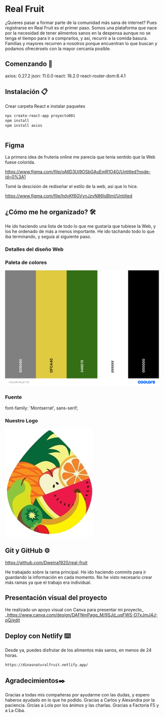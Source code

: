 # Real Fruit

¿Quieres pasar a formar parte de la comunidad más sana de internet?
Pues registrarse en Real Fruit es el primer paso. Somos una plataforma que nace por la necesidad de tener alimentos sanos en la despensa aunque no se tenga el tiempo para ir a comprarlos, y así, recurrir a la comida basura. Famílias y mayores recurren a nosotros porque encuentran lo que buscan y podamos ofrecérselo con la mayor cercanía posible.

## Comenzando 🚀

axios: 0.27.2
json: 11.0.0
react: 18.2.0
react-router-dom:6.4.1


## Instalación 📋

Crear carpeta React e instalar paquetes 

```
npx create-react-app proyecto001
npm install
npm install axios


```
## Figma 
La primera idea de frutería online me parecía que tenía sentido que la Web fuese colorida. 

https://www.figma.com/file/oAtlD3Uj9OSbGAuEmR1O4G/Untitled?node-id=0%3A1
  
Tomé la descisión de rediseñar el estilo de la web, así que lo hice.

https://www.figma.com/file/hdyKf6GVynJzyN86lsBIml/Untitled

## ¿Cómo me he organizado? 🛠️

He ido haciendo una lista de todo lo que me gustaría que tubiese la Web, y los he ordenado de más a menos importante. He ido tachando todo lo que iba terminando, y seguía al siguiente paso.



### Detalles del diseño Web

### Paleta de colores
<img src="/src/img/colors.png" alt="paleta de colores">

### Fuente

font-family: 'Montserrat', sans-serif;

### Nuestro Logo

<img src="/src/img/logo.png" alt="logo">



## Git y GitHub ⚙️
https://github.com/Dweina1920/real-fruit

He trabajado sobre la rama principal. He ido haciendo commits para ir guardando la información en cada momento. No he visto necesario crear más ramas ya que el trabajo era individual.

## Presentación visual del proyecto

He realizado un apoyo visual con Canva para presentar mi proyecto_
_https://www.canva.com/design/DAFNmPagq_M/9SJd_uqFWS-D7xJmJ4J-pQ/edit

## Deploy con Netlify ⌨️

Desde ya, puedes disfrutar de los alimentos más sanos, en menos de 24 horas.

```
https://dinasnaturalfruit.netlify.app/
```

## Agradecimientos✒️

Gracias a todas mis compañeras por ayudarme con las dudas, y espero haberos ayudado en lo que he podido.
Gracias a Carlos y Alexandra por la paciencia.
Grcias a Lola por los ánimos y las charlas.
Gracias a Factoría F5 y a La Ciba.
